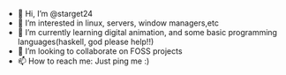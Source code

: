 - 👋 Hi, I’m @starget24
- 👀 I’m interested in linux, servers, window managers,etc
- 🌱 I’m currently learning digital animation, and some basic programming languages(haskell, god please help!!)
- 💞️ I’m looking to collaborate on FOSS projects
- 📫 How to reach me: Just ping me :)
<!---
starget24/starget24 is a ✨ special ✨ repository because its `README.md` (this file) appears on your GitHub profile.
You can click the Preview link to take a look at your changes.
--->
